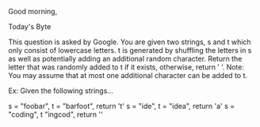 Good morning,

Today's Byte

This question is asked by Google. You are given two strings, s and t which only consist of lowercase letters. t is generated by shuffling the letters in s as well as potentially adding an additional random character. Return the letter that was randomly added to t if it exists, otherwise, return ’ ‘.
Note: You may assume that at most one additional character can be added to t.

Ex: Given the following strings...

s = "foobar", t = "barfoot", return 't'
s = "ide", t = "idea", return 'a'
s = "coding", t "ingcod", return ''